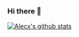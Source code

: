 ### Hi there 👋

<!--
**AlecxMoritz/AlecxMoritz** is a ✨ _special_ ✨ repository because its `README.md` (this file) appears on your GitHub profile.

Here are some ideas to get you started:

- 🔭 I’m currently working on ...
- 🌱 I’m currently learning ...
- 👯 I’m looking to collaborate on ...
- 🤔 I’m looking for help with ...
- 💬 Ask me about ...
- 📫 How to reach me: ...
- 😄 Pronouns: ...
- ⚡ Fun fact: ...
-->


[![Alecx's github stats](https://github-readme-stats.vercel.app/api?username=alecxmoritz&count_private=true&include_all_commits=true&show_icons=true&theme=synthwave&langs_count=true)](https://github.com/anuraghazra/github-readme-stats)
